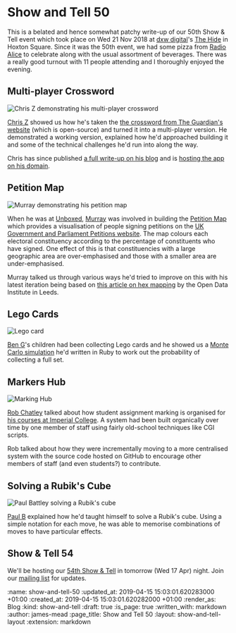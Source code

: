 Show and Tell 50
================

This is a belated and hence somewhat patchy write-up of our 50th Show & Tell event which took place on Wed 21 Nov 2018 at [dxw digital][]'s [The Hide][] in Hoxton Square. Since it was the 50th event, we had some pizza from [Radio Alice][] to celebrate along with the usual assortment of beverages. There was a really good turnout with 11 people attending and I thoroughly enjoyed the evening.


## Multi-player Crossword

![Chris Z demonstrating his multi-player crossword](/images/blog/2018-11-21-chris-zetter-multi-player-crossword.jpg)

[Chris Z][] showed us how he's taken the [the crossword from The Guardian's website][guardian-crossword] (which is open-source) and turned it into a multi-player version. He demonstrated a working version, explained how he'd approached building it and some of the technical challenges he'd run into along the way.

Chris has since published [a full write-up on his blog][multiplayer-crosswords] and is [hosting the app on his domain][multicrosser].


## Petition Map

![Murray demonstrating his petition map](/images/blog/2018-11-21-murray-steele-petition-map.jpg)

When he was at [Unboxed][], [Murray][] was involved in building the [Petition Map][] which provides a visualisation of people signing petitions on the [UK Government and Parliament Petitions website][e-petitions]. The map colours each electoral constituency according to the percentage of constituents who have signed. One effect of this is that constituencies with a large geographic area are over-emphasised and those with a smaller area are under-emphasised.

Murray talked us through various ways he'd tried to improve on this with his latest iteration being based on [this article on hex mapping][hex-mapping] by the Open Data Institute in Leeds.


## Lego Cards

![Lego card](/images/blog/2018-11-21-ben-griffiths-lego-card.jpg)

[Ben G][]'s children had been collecting Lego cards and he showed us a [Monte Carlo simulation][] he'd written in Ruby to work out the probability of collecting a full set.


## Markers Hub

![Marking Hub](/images/blog/2018-11-21-rob-chatley-marking-hub.jpg)

[Rob Chatley][] talked about how student assignment marking is organised for [his courses at Imperial College][rob-chatley-imperial]. A system had been built organically over time by one member of staff using fairly old-school techniques like CGI scripts.

Rob talked about how they were incrementally moving to a more centralised system with the source code hosted on GitHub to encourage other members of staff (and even students?) to contribute.


## Solving a Rubik's Cube

![Paul Battley solving a Rubik's cube](/images/blog/2018-11-21-paul-battley-solving-rubiks-cube.jpg)

[Paul B][] explained how he'd taught himself to solve a Rubik's cube. Using a simple notation for each move, he was able to memorise combinations of moves to have particular effects.


## Show & Tell 54

We'll be hosting our [54th Show & Tell][] in tomorrow (Wed 17 Apr) night. Join our [mailing list][] for updates.


[dxw digital]: https://www.dxw.com/
[The Hide]: https://www.thehidehoxton.com/
[Radio Alice]: https://www.radioalicepizzeria.co.uk/hoxton
[Chris Z]: https://chriszetter.com/
[guardian-crossword]: https://www.theguardian.com/crosswords
[multiplayer-crosswords]: https://chriszetter.com/blog/2018/12/02/multiplayer-crosswords/
[multicrosser]: https://multicrosser.chriszetter.com/
[Paul B]: https://po-ru.com/
[Murray]: http://h-lame.com/
[Petition Map]: https://petitionmap.unboxedconsulting.com/
[Unboxed]: https://unboxed.co/
[e-petitions]: https://petition.parliament.uk/
[hex-mapping]: https://odileeds.org/blog/2017-05-08-mapping-election-with-hexes
[Ben G]: /ben-griffiths
[Monte Carlo simulation]: https://en.wikipedia.org/wiki/Monte_Carlo_method
[Rob Chatley]: http://chatley.com/
[rob-chatley-imperial]: https://www.doc.ic.ac.uk/~rbc/
[mailing list]: /show-and-tell-events#communication
[54th Show & Tell]: https://upcoming.org/event/gfr-show-and-tell-54-yek5y68k73


:name: show-and-tell-50
:updated_at: 2019-04-15 15:03:01.620283000 +01:00
:created_at: 2019-04-15 15:03:01.620282000 +01:00
:render_as: Blog
:kind: show-and-tell
:draft: true
:is_page: true
:written_with: markdown
:author: james-mead
:page_title: Show and Tell 50
:layout: show-and-tell-layout
:extension: markdown
